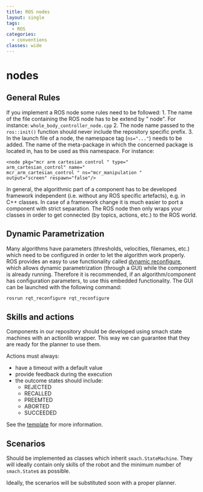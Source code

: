 ```yaml
---
title: ROS nodes
layout: single
tags:
  - ROS
categories:
  - conventions
classes: wide
---
```


# nodes

## General Rules

If you implement a ROS node some rules need to be followed: 1. The name of the file containing the ROS node has to be extend by " node". For instance: `whole_body_controller_node.cpp` 2. The node name passed to the `ros::init()` function should never include the repository specific prefix. 3. In the launch file of a node, the namespace tag \(`ns="..."`\) needs to be added. The name of the meta-package in which the concerned package is located in, has to be used as this namespace. For instance:

```markup
<node pkg="mcr arm cartesian control " type="
arm_cartesian_control" name="
mcr_arm_cartesian_control " ns="mcr_manipulation "
output="screen" respawn="false"/>
```

In general, the algorithmic part of a component has to be developed framework independent \(i.e. without any ROS specific artefacts\), e.g. in C++ classes. In case of a framework change it is much easier to port a component with strict separation. The ROS node then only wraps your classes in order to get connected \(by topics, actions, etc.\) to the ROS world.

## Dynamic Parametrization

Many algorithms have parameters \(thresholds, velocities, filenames, etc.\) which need to be configured in order to let the algorithm work properly. ROS provides an easy to use functionality called [dynamic reconfigure](http://wiki.ros.org/dynamic_reconfigure), which allows dynamic parametrization \(through a GUI\) while the component is already running. Therefore it is recommended, if an algorithm/component has configuration parameters, to use this embedded functionality. The GUI can be launched with the following command:

```bash
rosrun rqt_reconfigure rqt_reconfigure
```

## Skills and actions

Components in our repository should be developed using smach state machines with an actionlib wrapper. This way we can guarantee that they are ready for the planner to use them.

Actions must always:

* have a timeout with a default value
* provide feedback during the execution
* the outcome states should include:
  * REJECTED
  * RECALLED
  * PREEMTED
  * ABORTED
  * SUCCEEDED

See the [template](https://github.com/b-it-bots/wiki/tree/021d5ee127ac33c704fd5bbda1545cbcdf191bdc/_conventions/ros/wiki/templates/templates/README.md#skills) for more information.

## Scenarios

Should be implemented as classes which inherit `smach.StateMachine`. They will ideally contain only skills of the robot and the minimum number of `smach.State`s as possible.

Ideally, the scenarios will be substituted soon with a proper planner.

